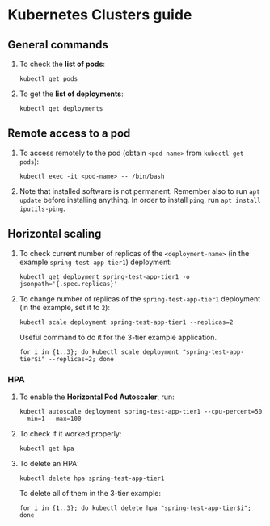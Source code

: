 # Kubernetes Clusters guide

## General commands

1. To check the **list of pods**:

    ```
    kubectl get pods
    ```
2. To get the **list of deployments**:

    ```
    kubectl get deployments
    ```

## Remote access to a pod

1. To access remotely to the pod (obtain `<pod-name>` from `kubectl get pods`):

    ```
    kubectl exec -it <pod-name> -- /bin/bash
    ```

2. Note that installed software is not permanent. Remember also to run `apt update` before installing anything. In order
   to install `ping`, run `apt install iputils-ping`.

## Horizontal scaling

1. To check current number of replicas of the `<deployment-name>` (in the example `spring-test-app-tier1`) deployment:

    ```
    kubectl get deployment spring-test-app-tier1 -o jsonpath='{.spec.replicas}'
    ```

2. To change number of replicas of the `spring-test-app-tier1` deployment (in the example, set it to `2`):

    ```
    kubectl scale deployment spring-test-app-tier1 --replicas=2
    ```
    Useful command to do it for the 3-tier example application.
    ```
    for i in {1..3}; do kubectl scale deployment "spring-test-app-tier$i" --replicas=2; done
    ```

### HPA

1. To enable the **Horizontal Pod Autoscaler**, run:

    ```
    kubectl autoscale deployment spring-test-app-tier1 --cpu-percent=50 --min=1 --max=100
    ```

2. To check if it worked properly:

    ```
    kubectl get hpa
    ```

3. To delete an HPA:
   
    ```
    kubectl delete hpa spring-test-app-tier1
    ```
   To delete all of them in the 3-tier example:
    ```
    for i in {1..3}; do kubectl delete hpa "spring-test-app-tier$i"; done
    ```
